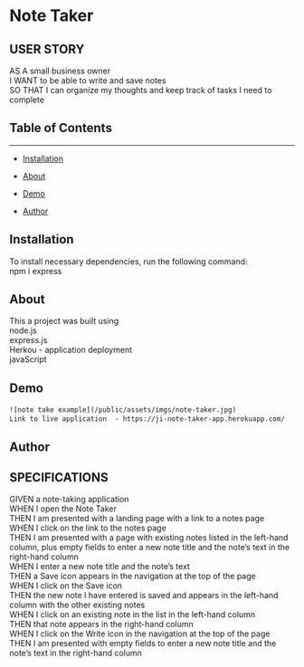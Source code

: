 # Note Taker

## USER STORY
AS A small business owner <br>
I WANT to be able to write and save notes <br>
SO THAT I can organize my thoughts and keep track of tasks I need to complete

## Table of Contents 
------

* [Installation](#installation)

* [About](#about)

* [Demo](#demo)

* [Author](#author)

## Installation

To install necessary dependencies, run the following command: <br> npm i express

## About
This a project was built using <br>
node.js <br>
express.js <br>
Herkou - application deployment <br>
javaScript

## Demo
    ![note take example](/public/assets/imgs/note-taker.jpg)
    Link to live application  - https://ji-note-taker-app.herokuapp.com/
## Author

## SPECIFICATIONS
GIVEN a note-taking application <br>
WHEN I open the Note Taker <br>
THEN I am presented with a landing page with a link to a notes page <br>
WHEN I click on the link to the notes page <br>
THEN I am presented with a page with existing notes listed in the left-hand column, plus empty fields to enter a new note title and the note’s text in the right-hand column <br>
WHEN I enter a new note title and the note’s text <br>
THEN a Save icon appears in the navigation at the top of the page <br>
WHEN I click on the Save icon <br>
THEN the new note I have entered is saved and appears in the left-hand column with the other existing notes <br>
WHEN I click on an existing note in the list in the left-hand column <br>
THEN that note appears in the right-hand column<br>
WHEN I click on the Write icon in the navigation at the top of the page <br>
THEN I am presented with empty fields to enter a new note title and the note’s text in the right-hand column